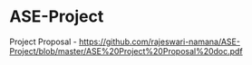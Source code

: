 # ASE-Project

Project Proposal - https://github.com/rajeswari-namana/ASE-Project/blob/master/ASE%20Project%20Proposal%20doc.pdf
